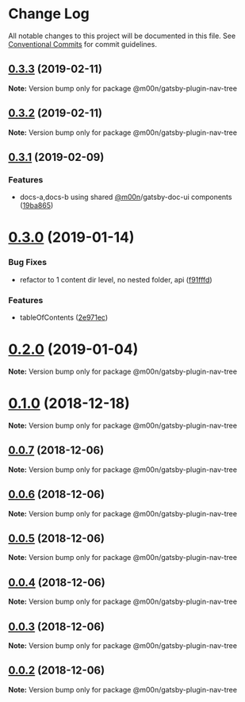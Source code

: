# Change Log

All notable changes to this project will be documented in this file.
See [Conventional Commits](https://conventionalcommits.org) for commit guidelines.

## [0.3.3](https://github.com/6stars/gatsby-docs/compare/@m00n/gatsby-plugin-nav-tree@0.3.2...@m00n/gatsby-plugin-nav-tree@0.3.3) (2019-02-11)

**Note:** Version bump only for package @m00n/gatsby-plugin-nav-tree

## [0.3.2](https://github.com/6stars/gatsby-docs/compare/@m00n/gatsby-plugin-nav-tree@0.3.1...@m00n/gatsby-plugin-nav-tree@0.3.2) (2019-02-11)

**Note:** Version bump only for package @m00n/gatsby-plugin-nav-tree

## [0.3.1](https://github.com/6stars/gatsby-docs/compare/@m00n/gatsby-plugin-nav-tree@0.3.0...@m00n/gatsby-plugin-nav-tree@0.3.1) (2019-02-09)

### Features

- docs-a,docs-b using shared [@m00n](https://github.com/m00n)/gatsby-doc-ui components ([19ba865](https://github.com/6stars/gatsby-docs/commit/19ba865))

# [0.3.0](https://github.com/6stars/gatsby-docs/compare/@m00n/gatsby-plugin-nav-tree@0.2.0...@m00n/gatsby-plugin-nav-tree@0.3.0) (2019-01-14)

### Bug Fixes

- refactor to 1 content dir level, no nested folder, api ([f91fffd](https://github.com/6stars/gatsby-docs/commit/f91fffd))

### Features

- tableOfContents ([2e971ec](https://github.com/6stars/gatsby-docs/commit/2e971ec))

# [0.2.0](https://github.com/6stars/gatsby-docs/compare/@m00n/gatsby-plugin-nav-tree@0.1.0...@m00n/gatsby-plugin-nav-tree@0.2.0) (2019-01-04)

**Note:** Version bump only for package @m00n/gatsby-plugin-nav-tree

# [0.1.0](https://github.com/6stars/gatsby-docs/compare/@m00n/gatsby-plugin-nav-tree@0.0.7...@m00n/gatsby-plugin-nav-tree@0.1.0) (2018-12-18)

**Note:** Version bump only for package @m00n/gatsby-plugin-nav-tree

## [0.0.7](https://github.com/6stars/gatsby-docs/compare/@m00n/gatsby-plugin-nav-tree@0.0.6...@m00n/gatsby-plugin-nav-tree@0.0.7) (2018-12-06)

**Note:** Version bump only for package @m00n/gatsby-plugin-nav-tree

## [0.0.6](https://github.com/6stars/gatsby-docs/compare/@m00n/gatsby-plugin-nav-tree@0.0.5...@m00n/gatsby-plugin-nav-tree@0.0.6) (2018-12-06)

**Note:** Version bump only for package @m00n/gatsby-plugin-nav-tree

## [0.0.5](https://github.com/6stars/gatsby-docs/compare/@m00n/gatsby-plugin-nav-tree@0.0.4...@m00n/gatsby-plugin-nav-tree@0.0.5) (2018-12-06)

**Note:** Version bump only for package @m00n/gatsby-plugin-nav-tree

## [0.0.4](https://github.com/6stars/gatsby-docs/compare/@m00n/gatsby-plugin-nav-tree@0.0.3...@m00n/gatsby-plugin-nav-tree@0.0.4) (2018-12-06)

**Note:** Version bump only for package @m00n/gatsby-plugin-nav-tree

## [0.0.3](https://github.com/6stars/gatsby-docs/compare/@m00n/gatsby-plugin-nav-tree@0.0.2...@m00n/gatsby-plugin-nav-tree@0.0.3) (2018-12-06)

**Note:** Version bump only for package @m00n/gatsby-plugin-nav-tree

## [0.0.2](https://github.com/6stars/gatsby-docs/compare/@m00n/gatsby-plugin-nav-tree@2.0.4...@m00n/gatsby-plugin-nav-tree@0.0.2) (2018-12-06)

**Note:** Version bump only for package @m00n/gatsby-plugin-nav-tree
